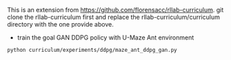This is an extension from https://github.com/florensacc/rllab-curriculum. git clone the rllab-curriculum first and replace the rllab-curriculum/curriculum directory with the one provide above.
- train the goal GAN DDPG policy with U-Maze Ant environment<br />
```bash 
python curriculum/experiments/ddpg/maze_ant_ddpg_gan.py
```
